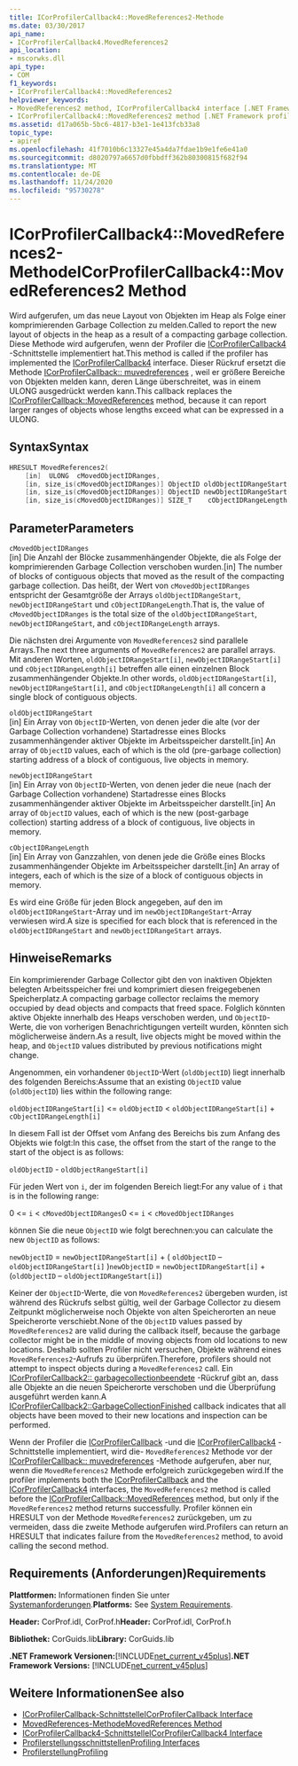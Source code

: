 ```yaml
---
title: ICorProfilerCallback4::MovedReferences2-Methode
ms.date: 03/30/2017
api_name:
- ICorProfilerCallback4.MovedReferences2
api_location:
- mscorwks.dll
api_type:
- COM
f1_keywords:
- ICorProfilerCallback4::MovedReferences2
helpviewer_keywords:
- MovedReferences2 method, ICorProfilerCallback4 interface [.NET Framework profiling]
- ICorProfilerCallback4::MovedReferences2 method [.NET Framework profiling]
ms.assetid: d17a065b-5bc6-4817-b3e1-1e413fcb33a8
topic_type:
- apiref
ms.openlocfilehash: 41f7010b6c13327e45a4da7fdae1b9e1fe6e41a0
ms.sourcegitcommit: d8020797a6657d0fbbdff362b80300815f682f94
ms.translationtype: MT
ms.contentlocale: de-DE
ms.lasthandoff: 11/24/2020
ms.locfileid: "95730278"
---
```

# <a name="icorprofilercallback4movedreferences2-method"></a><span data-ttu-id="0e0e6-102">ICorProfilerCallback4::MovedReferences2-Methode</span><span class="sxs-lookup"><span data-stu-id="0e0e6-102">ICorProfilerCallback4::MovedReferences2 Method</span></span>

<span data-ttu-id="0e0e6-103">Wird aufgerufen, um das neue Layout von Objekten im Heap als Folge einer komprimierenden Garbage Collection zu melden.</span><span class="sxs-lookup"><span data-stu-id="0e0e6-103">Called to report the new layout of objects in the heap as a result of a compacting garbage collection.</span></span> <span data-ttu-id="0e0e6-104">Diese Methode wird aufgerufen, wenn der Profiler die [ICorProfilerCallback4](icorprofilercallback4-interface.md) -Schnittstelle implementiert hat.</span><span class="sxs-lookup"><span data-stu-id="0e0e6-104">This method is called if the profiler has implemented the [ICorProfilerCallback4](icorprofilercallback4-interface.md) interface.</span></span> <span data-ttu-id="0e0e6-105">Dieser Rückruf ersetzt die Methode [ICorProfilerCallback:: muvedreferences](icorprofilercallback-movedreferences-method.md) , weil er größere Bereiche von Objekten melden kann, deren Länge überschreitet, was in einem ULONG ausgedrückt werden kann.</span><span class="sxs-lookup"><span data-stu-id="0e0e6-105">This callback replaces the [ICorProfilerCallback::MovedReferences](icorprofilercallback-movedreferences-method.md) method, because it can report larger ranges of objects whose lengths exceed what can be expressed in a ULONG.</span></span>  
  
## <a name="syntax"></a><span data-ttu-id="0e0e6-106">Syntax</span><span class="sxs-lookup"><span data-stu-id="0e0e6-106">Syntax</span></span>  
  
```cpp  
HRESULT MovedReferences2(  
    [in]  ULONG  cMovedObjectIDRanges,  
    [in, size_is(cMovedObjectIDRanges)] ObjectID oldObjectIDRangeStart[] ,  
    [in, size_is(cMovedObjectIDRanges)] ObjectID newObjectIDRangeStart[] ,  
    [in, size_is(cMovedObjectIDRanges)] SIZE_T    cObjectIDRangeLength[] );  
```  
  
## <a name="parameters"></a><span data-ttu-id="0e0e6-107">Parameter</span><span class="sxs-lookup"><span data-stu-id="0e0e6-107">Parameters</span></span>  

 `cMovedObjectIDRanges`  
 <span data-ttu-id="0e0e6-108">[in] Die Anzahl der Blöcke zusammenhängender Objekte, die als Folge der komprimierenden Garbage Collection verschoben wurden.</span><span class="sxs-lookup"><span data-stu-id="0e0e6-108">[in] The number of blocks of contiguous objects that moved as the result of the compacting garbage collection.</span></span> <span data-ttu-id="0e0e6-109">Das heißt, der Wert von `cMovedObjectIDRanges` entspricht der Gesamtgröße der Arrays `oldObjectIDRangeStart`, `newObjectIDRangeStart` und `cObjectIDRangeLength`.</span><span class="sxs-lookup"><span data-stu-id="0e0e6-109">That is, the value of `cMovedObjectIDRanges` is the total size of the `oldObjectIDRangeStart`, `newObjectIDRangeStart`, and `cObjectIDRangeLength` arrays.</span></span>  
  
 <span data-ttu-id="0e0e6-110">Die nächsten drei Argumente von `MovedReferences2` sind parallele Arrays.</span><span class="sxs-lookup"><span data-stu-id="0e0e6-110">The next three arguments of `MovedReferences2` are parallel arrays.</span></span> <span data-ttu-id="0e0e6-111">Mit anderen Worten, `oldObjectIDRangeStart[i]`, `newObjectIDRangeStart[i]` und `cObjectIDRangeLength[i]` betreffen alle einen einzelnen Block zusammenhängender Objekte.</span><span class="sxs-lookup"><span data-stu-id="0e0e6-111">In other words, `oldObjectIDRangeStart[i]`, `newObjectIDRangeStart[i]`, and `cObjectIDRangeLength[i]` all concern a single block of contiguous objects.</span></span>  
  
 `oldObjectIDRangeStart`  
 <span data-ttu-id="0e0e6-112">[in] Ein Array von `ObjectID`-Werten, von denen jeder die alte (vor der Garbage Collection vorhandene) Startadresse eines Blocks zusammenhängender aktiver Objekte im Arbeitsspeicher darstellt.</span><span class="sxs-lookup"><span data-stu-id="0e0e6-112">[in] An array of `ObjectID` values, each of which is the old (pre-garbage collection) starting address of a block of contiguous, live objects in memory.</span></span>  
  
 `newObjectIDRangeStart`  
 <span data-ttu-id="0e0e6-113">[in] Ein Array von `ObjectID`-Werten, von denen jeder die neue (nach der Garbage Collection vorhandene) Startadresse eines Blocks zusammenhängender aktiver Objekte im Arbeitsspeicher darstellt.</span><span class="sxs-lookup"><span data-stu-id="0e0e6-113">[in] An array of `ObjectID` values, each of which is the new (post-garbage collection) starting address of a block of contiguous, live objects in memory.</span></span>  
  
 `cObjectIDRangeLength`  
 <span data-ttu-id="0e0e6-114">[in] Ein Array von Ganzzahlen, von denen jede die Größe eines Blocks zusammenhängender Objekte im Arbeitsspeicher darstellt.</span><span class="sxs-lookup"><span data-stu-id="0e0e6-114">[in] An array of integers, each of which is the size of a block of contiguous objects in memory.</span></span>  
  
 <span data-ttu-id="0e0e6-115">Es wird eine Größe für jeden Block angegeben, auf den im `oldObjectIDRangeStart`-Array und im `newObjectIDRangeStart`-Array verwiesen wird.</span><span class="sxs-lookup"><span data-stu-id="0e0e6-115">A size is specified for each block that is referenced in the `oldObjectIDRangeStart` and `newObjectIDRangeStart` arrays.</span></span>  
  
## <a name="remarks"></a><span data-ttu-id="0e0e6-116">Hinweise</span><span class="sxs-lookup"><span data-stu-id="0e0e6-116">Remarks</span></span>  

 <span data-ttu-id="0e0e6-117">Ein komprimierender Garbage Collector gibt den von inaktiven Objekten belegten Arbeitsspeicher frei und komprimiert diesen freigegebenen Speicherplatz.</span><span class="sxs-lookup"><span data-stu-id="0e0e6-117">A compacting garbage collector reclaims the memory occupied by dead objects and compacts that freed space.</span></span> <span data-ttu-id="0e0e6-118">Folglich könnten aktive Objekte innerhalb des Heaps verschoben werden, und `ObjectID`-Werte, die von vorherigen Benachrichtigungen verteilt wurden, könnten sich möglicherweise ändern.</span><span class="sxs-lookup"><span data-stu-id="0e0e6-118">As a result, live objects might be moved within the heap, and `ObjectID` values distributed by previous notifications might change.</span></span>  
  
 <span data-ttu-id="0e0e6-119">Angenommen, ein vorhandener `ObjectID`-Wert (`oldObjectID`) liegt innerhalb des folgenden Bereichs:</span><span class="sxs-lookup"><span data-stu-id="0e0e6-119">Assume that an existing `ObjectID` value (`oldObjectID`) lies within the following range:</span></span>  
  
 `oldObjectIDRangeStart[i]` <= `oldObjectID` < `oldObjectIDRangeStart[i]` + `cObjectIDRangeLength[i]`  
  
 <span data-ttu-id="0e0e6-120">In diesem Fall ist der Offset vom Anfang des Bereichs bis zum Anfang des Objekts wie folgt:</span><span class="sxs-lookup"><span data-stu-id="0e0e6-120">In this case, the offset from the start of the range to the start of the object is as follows:</span></span>  
  
 `oldObjectID` - `oldObjectRangeStart[i]`  
  
 <span data-ttu-id="0e0e6-121">Für jeden Wert von `i`, der im folgenden Bereich liegt:</span><span class="sxs-lookup"><span data-stu-id="0e0e6-121">For any value of `i` that is in the following range:</span></span>  
  
 <span data-ttu-id="0e0e6-122">0 <= `i` < `cMovedObjectIDRanges`</span><span class="sxs-lookup"><span data-stu-id="0e0e6-122">0 <= `i` < `cMovedObjectIDRanges`</span></span>  
  
 <span data-ttu-id="0e0e6-123">können Sie die neue `ObjectID` wie folgt berechnen:</span><span class="sxs-lookup"><span data-stu-id="0e0e6-123">you can calculate the new `ObjectID` as follows:</span></span>  
  
 <span data-ttu-id="0e0e6-124">`newObjectID` = `newObjectIDRangeStart[i]` + ( `oldObjectID` – `oldObjectIDRangeStart[i]` )</span><span class="sxs-lookup"><span data-stu-id="0e0e6-124">`newObjectID` = `newObjectIDRangeStart[i]` + (`oldObjectID` – `oldObjectIDRangeStart[i]`)</span></span>  
  
 <span data-ttu-id="0e0e6-125">Keiner der `ObjectID`-Werte, die von `MovedReferences2` übergeben wurden, ist während des Rückrufs selbst gültig, weil der Garbage Collector zu diesem Zeitpunkt möglicherweise noch Objekte von alten Speicherorten an neue Speicherorte verschiebt.</span><span class="sxs-lookup"><span data-stu-id="0e0e6-125">None of the `ObjectID` values passed by `MovedReferences2` are valid during the callback itself, because the garbage collector might be in the middle of moving objects from old locations to new locations.</span></span> <span data-ttu-id="0e0e6-126">Deshalb sollten Profiler nicht versuchen, Objekte während eines `MovedReferences2`-Aufrufs zu überprüfen.</span><span class="sxs-lookup"><span data-stu-id="0e0e6-126">Therefore, profilers should not attempt to inspect objects during a `MovedReferences2` call.</span></span> <span data-ttu-id="0e0e6-127">Ein [ICorProfilerCallback2:: garbagecollectionbeendete](icorprofilercallback2-garbagecollectionfinished-method.md) -Rückruf gibt an, dass alle Objekte an die neuen Speicherorte verschoben und die Überprüfung ausgeführt werden kann.</span><span class="sxs-lookup"><span data-stu-id="0e0e6-127">A [ICorProfilerCallback2::GarbageCollectionFinished](icorprofilercallback2-garbagecollectionfinished-method.md) callback indicates that all objects have been moved to their new locations and inspection can be performed.</span></span>  
  
 <span data-ttu-id="0e0e6-128">Wenn der Profiler die [ICorProfilerCallback](icorprofilercallback-interface.md) -und die [ICorProfilerCallback4](icorprofilercallback4-interface.md) -Schnittstelle implementiert, wird die- `MovedReferences2` Methode vor der [ICorProfilerCallback:: muvedreferences](icorprofilercallback-movedreferences-method.md) -Methode aufgerufen, aber nur, wenn die `MovedReferences2` Methode erfolgreich zurückgegeben wird.</span><span class="sxs-lookup"><span data-stu-id="0e0e6-128">If the profiler implements both the [ICorProfilerCallback](icorprofilercallback-interface.md) and the [ICorProfilerCallback4](icorprofilercallback4-interface.md) interfaces, the `MovedReferences2` method is called before the [ICorProfilerCallback::MovedReferences](icorprofilercallback-movedreferences-method.md) method, but only if the `MovedReferences2` method returns successfully.</span></span> <span data-ttu-id="0e0e6-129">Profiler können ein HRESULT von der Methode `MovedReferences2` zurückgeben, um zu vermeiden, dass die zweite Methode aufgerufen wird.</span><span class="sxs-lookup"><span data-stu-id="0e0e6-129">Profilers can return an HRESULT that indicates failure from the `MovedReferences2` method, to avoid calling the second method.</span></span>  
  
## <a name="requirements"></a><span data-ttu-id="0e0e6-130">Requirements (Anforderungen)</span><span class="sxs-lookup"><span data-stu-id="0e0e6-130">Requirements</span></span>  

 <span data-ttu-id="0e0e6-131">**Plattformen:** Informationen finden Sie unter [Systemanforderungen](../../get-started/system-requirements.md).</span><span class="sxs-lookup"><span data-stu-id="0e0e6-131">**Platforms:** See [System Requirements](../../get-started/system-requirements.md).</span></span>  
  
 <span data-ttu-id="0e0e6-132">**Header:** CorProf.idl, CorProf.h</span><span class="sxs-lookup"><span data-stu-id="0e0e6-132">**Header:** CorProf.idl, CorProf.h</span></span>  
  
 <span data-ttu-id="0e0e6-133">**Bibliothek:** CorGuids.lib</span><span class="sxs-lookup"><span data-stu-id="0e0e6-133">**Library:** CorGuids.lib</span></span>  
  
 <span data-ttu-id="0e0e6-134">**.NET Framework Versionen:**[!INCLUDE[net_current_v45plus](../../../../includes/net-current-v45plus-md.md)]</span><span class="sxs-lookup"><span data-stu-id="0e0e6-134">**.NET Framework Versions:** [!INCLUDE[net_current_v45plus](../../../../includes/net-current-v45plus-md.md)]</span></span>  
  
## <a name="see-also"></a><span data-ttu-id="0e0e6-135">Weitere Informationen</span><span class="sxs-lookup"><span data-stu-id="0e0e6-135">See also</span></span>

- [<span data-ttu-id="0e0e6-136">ICorProfilerCallback-Schnittstelle</span><span class="sxs-lookup"><span data-stu-id="0e0e6-136">ICorProfilerCallback Interface</span></span>](icorprofilercallback-interface.md)
- [<span data-ttu-id="0e0e6-137">MovedReferences-Methode</span><span class="sxs-lookup"><span data-stu-id="0e0e6-137">MovedReferences Method</span></span>](icorprofilercallback-movedreferences-method.md)
- [<span data-ttu-id="0e0e6-138">ICorProfilerCallback4-Schnittstelle</span><span class="sxs-lookup"><span data-stu-id="0e0e6-138">ICorProfilerCallback4 Interface</span></span>](icorprofilercallback4-interface.md)
- [<span data-ttu-id="0e0e6-139">Profilerstellungsschnittstellen</span><span class="sxs-lookup"><span data-stu-id="0e0e6-139">Profiling Interfaces</span></span>](profiling-interfaces.md)
- [<span data-ttu-id="0e0e6-140">Profilerstellung</span><span class="sxs-lookup"><span data-stu-id="0e0e6-140">Profiling</span></span>](index.md)
